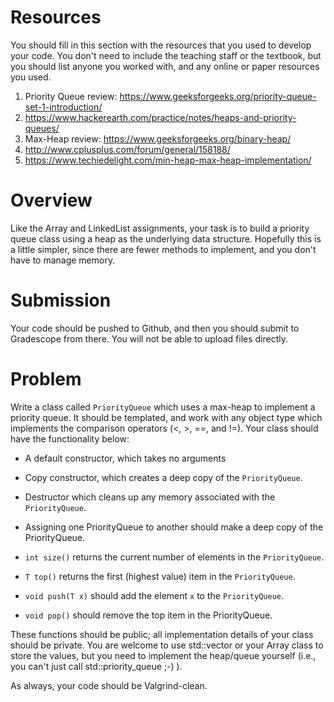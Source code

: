 # Resources
You should fill in this section with the resources that you used to develop your code.  You don't need to include the teaching staff or the textbook, but you should list anyone you worked with, and any online or paper resources you used.
1. Priority Queue review: https://www.geeksforgeeks.org/priority-queue-set-1-introduction/
2. https://www.hackerearth.com/practice/notes/heaps-and-priority-queues/
3. Max-Heap review: https://www.geeksforgeeks.org/binary-heap/
4. http://www.cplusplus.com/forum/general/158188/
5. https://www.techiedelight.com/min-heap-max-heap-implementation/


# Overview
Like the Array and LinkedList assignments, your task is to build a priority queue class using a heap as the underlying data structure.  Hopefully this is a little simpler, since there are fewer methods to implement, and you don't have to manage memory.

# Submission
Your code should be pushed to Github, and then you should submit to Gradescope from there.  You will not be able to upload files directly.

# Problem

Write a class called `PriorityQueue` which uses a max-heap to implement a priority queue.  It should be templated, and work with any object type which implements the comparison operators (<, >, ==, and !=).  Your class should have the functionality below:

* A default constructor, which takes no arguments
* Copy constructor, which creates a deep copy of the `PriorityQueue`.
* Destructor which cleans up any memory associated with the `PriorityQueue`.
* Assigning one PriorityQueue to another should make a deep copy of the PriorityQueue.

* `int size()` returns the current number of elements in the `PriorityQueue`.
* `T top()` returns the first (highest value) item in the `PriorityQueue`.
* `void push(T x)` should add the element `x` to the `PriorityQueue`.
* `void pop()` should remove the top item in the PriorityQueue.

These functions should be public; all implementation details of your class should be private.  You are welcome to use std::vector or your Array class to store the values, but you need to implement the heap/queue yourself (i.e., you can't just call std::priority_queue ;-) ).

As always, your code should be Valgrind-clean.

